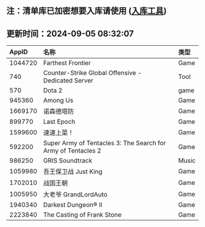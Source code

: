 ## 注：清单库已加密想要入库请使用 ([入库工具](https://github.com/BlankTMing/ManifestAutoUpdate/releases))

## 更新时间：2024-09-05 08:32:07
| AppID | 名称 | 类型  |
| :-------------------- | :----------------------------- | :----------- |
| 1044720 | Farthest Frontier| Game |
| 740 | Counter-Strike Global Offensive - Dedicated Server| Tool |
| 570 | Dota 2| game |
| 945360 | Among Us| Game |
| 1669170 | 诺森德塔防| Game |
| 899770 | Last Epoch| Game |
| 1599600 | 速速上菜！| Game |
| 592200 | Super Army of Tentacles 3: The Search for Army of Tentacles 2| Game |
| 986250 | GRIS Soundtrack| Music |
| 1059980 | 吾王保卫战 Just King| Game |
| 1702010 | 战国王朝| Game |
| 1005950 | 大老爷 GrandLordAuto| Game |
| 1940340 | Darkest Dungeon® II| Game |
| 2223840 | The Casting of Frank Stone| Game |
